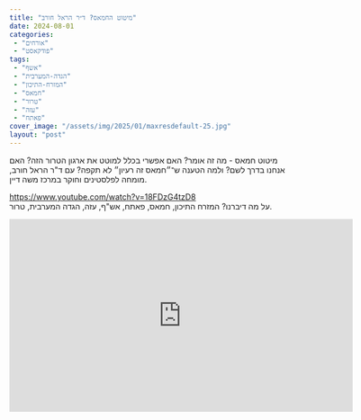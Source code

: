 ```yaml
---
title: "מיטוט החמאס? ד״ר הראל חורב"
date: 2024-08-01
categories: 
 - "אורחים"
 - "פודקאסט"
tags: 
 - "אשף"
 - "הגדה-המערבית"
 - "המזרח-התיכון"
 - "חמאס"
 - "טרור"
 - "עזה"
 - "פאתח"
cover_image: "/assets/img/2025/01/maxresdefault-25.jpg"
layout: "post"
---
```


מיטוט חמאס - מה זה אומר? האם אפשרי בכלל למוטט את ארגון הטרור הזה? האם אנחנו בדרך לשם? ולמה הטענה ש־״חמאס זה רעיון״ לא תקפה? עם ד"ר הראל חורב, מומחה לפלסטינים וחוקר במרכז משה דיין.

<https://www.youtube.com/watch?v=18FDzG4tzD8>  
על מה דיברנו? המזרח התיכון, חמאס, פאתח, אש"ף, עזה, הגדה המערבית, טרור.

<iframe width="610" height="343" src="https://www.youtube.com/embed/18FDzG4tzD8" frameborder="0" allow="accelerometer; autoplay; clipboard-write; encrypted-media; gyroscope; picture-in-picture; web-share" referrerpolicy="strict-origin-when-cross-origin" allowfullscreen></iframe>
